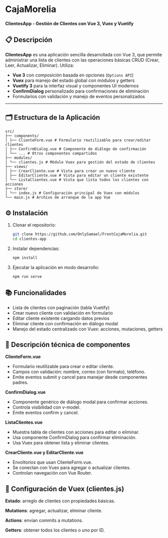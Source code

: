 # CajaMorelia
#### ClientesApp - Gestión de Clientes con Vue 3, Vuex y Vuetify

## 📋 Descripción

**ClientesApp** es una aplicación sencilla desarrollada con Vue 3, que permite administrar una lista de clientes con las operaciones básicas CRUD (Crear, Leer, Actualizar, Eliminar). Utiliza:

- **Vue 3** con composición basada en opciones (`Options API`)
- **Vuex** para manejo del estado global con módulos y getters
- **Vuetify 3** para la interfaz visual y componentes UI modernos
- **ConfirmDialog** personalizado para confirmaciones de eliminación
- Formularios con validación y manejo de eventos personalizados

---

## 🗂 Estructura de la Aplicación

    src/
    ├── components/
    │ ├── ClienteForm.vue # Formulario reutilizable para crear/editar clientes
    │ ├── ConfirmDialog.vue # Componente de diálogo de confirmación
    │ └── ... # Otros componentes compartidos
    ├── modules/
    │ └── clientes.js # Módulo Vuex para gestión del estado de clientes
    ├── views/
    │ ├── CrearCliente.vue # Vista para crear un nuevo cliente
    │ ├── EditarCliente.vue # Vista para editar un cliente existente
    │ └── ListaClientes.vue # Vista que lista todos los clientes con acciones
    ├── store/
    │ └── index.js # Configuración principal de Vuex con módulos
    └── main.js # Archivo de arranque de la app Vue


## ⚙️ Instalación

1. Clonar el repositorio:
   ```bash
   git clone https://github.com/OnlySamael/FrontCajaMorelia.git
   cd clientes-app

2. Instalar dependencias:
    ```bash
    npm install

3. Ejecutar la aplicación en modo desarrollo:
    ```bash
    npm run serve

## 📚 Funcionalidades
 - Lista de clientes con paginación (tabla Vuetify)
 - Crear nuevo cliente con validación en formulario
 - Editar cliente existente cargando datos previos
 - Eliminar cliente con confirmación en diálogo modal
 - Manejo del estado centralizado con Vuex: acciones, mutaciones, getters

## 📖 Descripción técnica de componentes

**ClienteForm.vue**
- Formulario reutilizable para crear o editar cliente.
- Campos con validación: nombre, correo (con formato), teléfono.
- Emite eventos submit y cancel para manejar desde componentes padres.


**ConfirmDialog.vue**
- Componente genérico de diálogo modal para confirmar acciones.
- Controla visibilidad con v-model.
- Emite eventos confirm y cancel.

**ListaClientes.vue**
- Muestra tabla de clientes con acciones para editar o eliminar.
- Usa componente ConfirmDialog para confirmar eliminación.
- Usa Vuex para obtener lista y eliminar clientes.

**CrearCliente.vue y EditarCliente.vue**
- Envoltorios que usan ClienteForm.vue.
- Se conectan con Vuex para agregar o actualizar clientes.
- Controlan navegación con Vue Router.

## 🔧 Configuración de Vuex (clientes.js)
**Estado**: arreglo de clientes con propiedades básicas.

**Mutations**: agregar, actualizar, eliminar cliente.

**Actions**: envían commits a mutations.

**Getters**: obtener todos los clientes o uno por ID.
